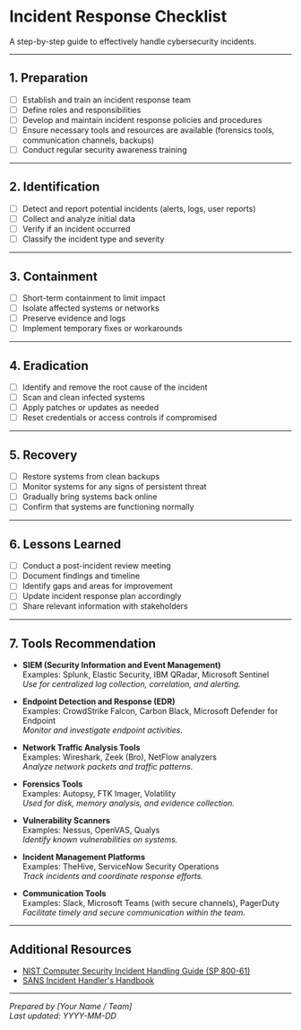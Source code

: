# Incident Response Checklist

A step-by-step guide to effectively handle cybersecurity incidents.

---

## 1. Preparation
- [ ] Establish and train an incident response team  
- [ ] Define roles and responsibilities  
- [ ] Develop and maintain incident response policies and procedures  
- [ ] Ensure necessary tools and resources are available (forensics tools, communication channels, backups)  
- [ ] Conduct regular security awareness training  

---

## 2. Identification
- [ ] Detect and report potential incidents (alerts, logs, user reports)  
- [ ] Collect and analyze initial data  
- [ ] Verify if an incident occurred  
- [ ] Classify the incident type and severity  

---

## 3. Containment
- [ ] Short-term containment to limit impact  
- [ ] Isolate affected systems or networks  
- [ ] Preserve evidence and logs  
- [ ] Implement temporary fixes or workarounds  

---

## 4. Eradication
- [ ] Identify and remove the root cause of the incident  
- [ ] Scan and clean infected systems  
- [ ] Apply patches or updates as needed  
- [ ] Reset credentials or access controls if compromised  

---

## 5. Recovery
- [ ] Restore systems from clean backups  
- [ ] Monitor systems for any signs of persistent threat  
- [ ] Gradually bring systems back online  
- [ ] Confirm that systems are functioning normally  

---

## 6. Lessons Learned
- [ ] Conduct a post-incident review meeting  
- [ ] Document findings and timeline  
- [ ] Identify gaps and areas for improvement  
- [ ] Update incident response plan accordingly  
- [ ] Share relevant information with stakeholders  

---

## 7. Tools Recommendation

- **SIEM (Security Information and Event Management)**  
  Examples: Splunk, Elastic Security, IBM QRadar, Microsoft Sentinel  
  *Use for centralized log collection, correlation, and alerting.*

- **Endpoint Detection and Response (EDR)**  
  Examples: CrowdStrike Falcon, Carbon Black, Microsoft Defender for Endpoint  
  *Monitor and investigate endpoint activities.*

- **Network Traffic Analysis Tools**  
  Examples: Wireshark, Zeek (Bro), NetFlow analyzers  
  *Analyze network packets and traffic patterns.*

- **Forensics Tools**  
  Examples: Autopsy, FTK Imager, Volatility  
  *Used for disk, memory analysis, and evidence collection.*

- **Vulnerability Scanners**  
  Examples: Nessus, OpenVAS, Qualys  
  *Identify known vulnerabilities on systems.*

- **Incident Management Platforms**  
  Examples: TheHive, ServiceNow Security Operations  
  *Track incidents and coordinate response efforts.*

- **Communication Tools**  
  Examples: Slack, Microsoft Teams (with secure channels), PagerDuty  
  *Facilitate timely and secure communication within the team.*

---

## Additional Resources
- [NIST Computer Security Incident Handling Guide (SP 800-61)](https://nvlpubs.nist.gov/nistpubs/SpecialPublications/NIST.SP.800-61r2.pdf)  
- [SANS Incident Handler's Handbook](https://www.sans.org/reading-room/whitepapers/incident/incident-handlers-handbook-33901)  

---

*Prepared by [Your Name / Team]*  
*Last updated: YYYY-MM-DD*
